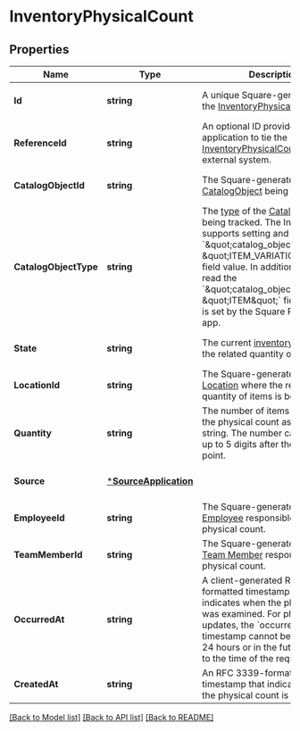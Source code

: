 # InventoryPhysicalCount

## Properties
Name | Type | Description | Notes
------------ | ------------- | ------------- | -------------
**Id** | **string** | A unique Square-generated ID for the [InventoryPhysicalCount](https://developer.squareup.com/reference/square_2024-01-18/objects/InventoryPhysicalCount). | [optional] [default to null]
**ReferenceId** | **string** | An optional ID provided by the application to tie the [InventoryPhysicalCount](https://developer.squareup.com/reference/square_2024-01-18/objects/InventoryPhysicalCount) to an external system. | [optional] [default to null]
**CatalogObjectId** | **string** | The Square-generated ID of the [CatalogObject](https://developer.squareup.com/reference/square_2024-01-18/objects/CatalogObject) being tracked. | [optional] [default to null]
**CatalogObjectType** | **string** | The [type](https://developer.squareup.com/reference/square_2024-01-18/enums/CatalogObjectType) of the [CatalogObject](https://developer.squareup.com/reference/square_2024-01-18/objects/CatalogObject) being tracked.   The Inventory API supports setting and reading the &#x60;\&quot;catalog_object_type\&quot;: \&quot;ITEM_VARIATION\&quot;&#x60; field value.  In addition, it can also read the &#x60;\&quot;catalog_object_type\&quot;: \&quot;ITEM\&quot;&#x60; field value that is set by the Square Restaurants app. | [optional] [default to null]
**State** | **string** | The current [inventory state](https://developer.squareup.com/reference/square_2024-01-18/enums/InventoryState) for the related quantity of items. | [optional] [default to null]
**LocationId** | **string** | The Square-generated ID of the [Location](https://developer.squareup.com/reference/square_2024-01-18/objects/Location) where the related quantity of items is being tracked. | [optional] [default to null]
**Quantity** | **string** | The number of items affected by the physical count as a decimal string. The number can support up to 5 digits after the decimal point. | [optional] [default to null]
**Source** | [***SourceApplication**](SourceApplication.md) |  | [optional] [default to null]
**EmployeeId** | **string** | The Square-generated ID of the [Employee](https://developer.squareup.com/reference/square_2024-01-18/objects/Employee) responsible for the physical count. | [optional] [default to null]
**TeamMemberId** | **string** | The Square-generated ID of the [Team Member](https://developer.squareup.com/reference/square_2024-01-18/objects/TeamMember) responsible for the physical count. | [optional] [default to null]
**OccurredAt** | **string** | A client-generated RFC 3339-formatted timestamp that indicates when the physical count was examined. For physical count updates, the &#x60;occurred_at&#x60; timestamp cannot be older than 24 hours or in the future relative to the time of the request. | [optional] [default to null]
**CreatedAt** | **string** | An RFC 3339-formatted timestamp that indicates when the physical count is received. | [optional] [default to null]

[[Back to Model list]](../README.md#documentation-for-models) [[Back to API list]](../README.md#documentation-for-api-endpoints) [[Back to README]](../README.md)

